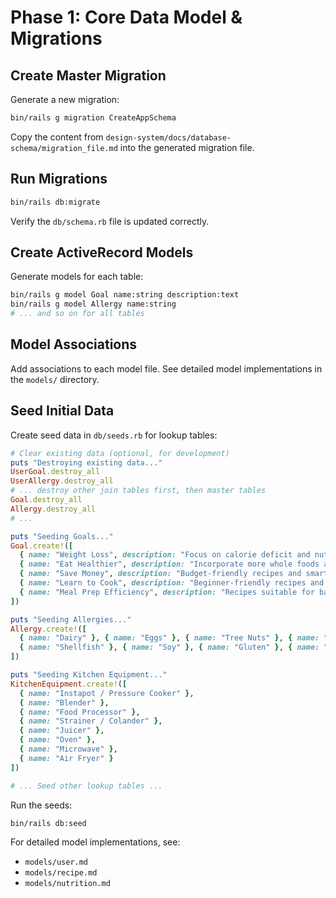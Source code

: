# Phase 1: Core Data Model & Migrations

## Create Master Migration

Generate a new migration:
```bash
bin/rails g migration CreateAppSchema
```

Copy the content from `design-system/docs/database-schema/migration_file.md` into the generated migration file.

## Run Migrations

```bash
bin/rails db:migrate
```

Verify the `db/schema.rb` file is updated correctly.

## Create ActiveRecord Models

Generate models for each table:

```bash
bin/rails g model Goal name:string description:text
bin/rails g model Allergy name:string
# ... and so on for all tables
```

## Model Associations

Add associations to each model file. See detailed model implementations in the `models/` directory.

## Seed Initial Data

Create seed data in `db/seeds.rb` for lookup tables:

```ruby
# Clear existing data (optional, for development)
puts "Destroying existing data..."
UserGoal.destroy_all
UserAllergy.destroy_all
# ... destroy other join tables first, then master tables
Goal.destroy_all
Allergy.destroy_all
# ...

puts "Seeding Goals..."
Goal.create!([
  { name: "Weight Loss", description: "Focus on calorie deficit and nutrient-dense foods." },
  { name: "Eat Healthier", description: "Incorporate more whole foods and balanced meals." },
  { name: "Save Money", description: "Budget-friendly recipes and smart shopping." },
  { name: "Learn to Cook", description: "Beginner-friendly recipes and cooking tips." },
  { name: "Meal Prep Efficiency", description: "Recipes suitable for batch cooking and quick assembly." }
])

puts "Seeding Allergies..."
Allergy.create!([
  { name: "Dairy" }, { name: "Eggs" }, { name: "Tree Nuts" }, { name: "Peanuts" },
  { name: "Shellfish" }, { name: "Soy" }, { name: "Gluten" }, { name: "Fish" }, { name: "Sesame" }
])

puts "Seeding Kitchen Equipment..."
KitchenEquipment.create!([
  { name: "Instapot / Pressure Cooker" },
  { name: "Blender" },
  { name: "Food Processor" },
  { name: "Strainer / Colander" },
  { name: "Juicer" },
  { name: "Oven" },
  { name: "Microwave" },
  { name: "Air Fryer" }
])

# ... Seed other lookup tables ...
```

Run the seeds:
```bash
bin/rails db:seed
```

For detailed model implementations, see:
- `models/user.md`
- `models/recipe.md`
- `models/nutrition.md` 